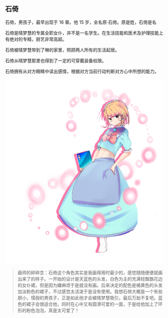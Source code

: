 ## 石倚
石倚，男孩子，最早出现于 16 章。他 15 岁，全名原·石倚。原是姓，石倚是名

石倚是晴梦慧的专属全职女仆，并不是一名学生。在生活技能和医术及护理技能上有绝对的专精，厨艺非常高超。

石倚被晴梦慧带到了琳的家里，照顾两人所有的生活起居。

石倚从晴梦慧那里也得到了一定的可穿戴装备权限。

石倚拥有从对方眼睛中读出感情，根据对方当前行动判断对方心中所想的能力。

![](./石倚_low.jpg)

> 画师的碎碎念：石倚这个角色其实是我画得用时最少的，感觉随随便便就画出来了的样子。一开始的设计是天蓝色的头发，白色为主的充满轻飘飘花边的女仆裙，但是因为嫌麻烦于是就没有画。后来决定的配色是橘黄色的头发加淡粉色的裙子，不过感觉太活泼于是没有使用。我想石倚大概是一个有些胆小，懦弱的男孩子，正是如此他才会被晴梦慧吸引，最后万劫不复吧。蓝色的裙子会很适合他，同时在心中又有圆滑可爱的一面，于是给他加上了环形的粉色泡泡，真是太可爱了！